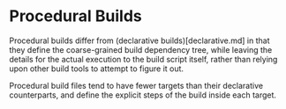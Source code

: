 Procedural Builds
=================

Procedural builds differ from (declarative builds)[declarative.md] in that they
define the coarse-grained build dependency tree, while leaving the details
for the actual execution to the build script itself, rather than relying upon
other build tools to attempt to figure it out.

Procedural build files tend to have fewer targets than their declarative
counterparts, and define the explicit steps of the build inside each target.

